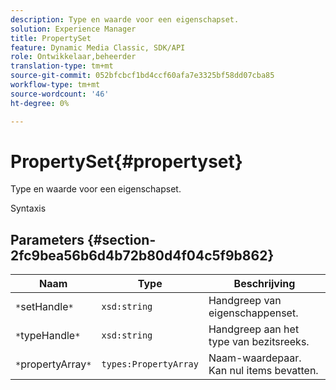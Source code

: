 ```yaml
---
description: Type en waarde voor een eigenschapset.
solution: Experience Manager
title: PropertySet
feature: Dynamic Media Classic, SDK/API
role: Ontwikkelaar,beheerder
translation-type: tm+mt
source-git-commit: 052bfcbcf1bd4ccf60afa7e3325bf58dd07cba85
workflow-type: tm+mt
source-wordcount: '46'
ht-degree: 0%

---
```



# PropertySet{#propertyset}

Type en waarde voor een eigenschapset.

Syntaxis

## Parameters {#section-2fc9bea56b6d4b72b80d4f04c5f9b862}

| Naam | Type | Beschrijving |
|---|---|---|
| `*`setHandle`*` | `xsd:string` | Handgreep van eigenschappenset. |
| `*`typeHandle`*` | `xsd:string` | Handgreep aan het type van bezitsreeks. |
| `*`propertyArray`*` | `types:PropertyArray` | Naam-waardepaar. Kan nul items bevatten. |

